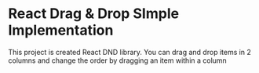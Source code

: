 # React Drag & Drop SImple Implementation

This project is created React DND library.
You can drag and drop items in 2 columns and change the order by dragging an item within a column
